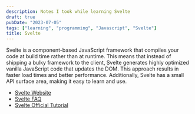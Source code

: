 ```yaml
---
description: Notes I took while learning Svelte
draft: true
pubDate: "2023-07-05"
tags: ["learning", "programming", "Javascript", "Svelte"]
title: Svelte
---
```


Svelte is a component-based JavaScript framework that compiles your code at build time rather than at runtime. This means that instead of shipping a bulky framework to the client, Svelte generates highly optimized vanilla JavaScript code that updates the DOM. This approach results in faster load times and better performance. Additionally, Svelte has a small API surface area, making it easy to learn and use.

- [Svelte Website](https://svelte.dev/)
- [Svelte FAQ](https://svelte.dev/faq)
- [Svelte Official Tutorial](https://svelte.dev/tutorial/basics)
